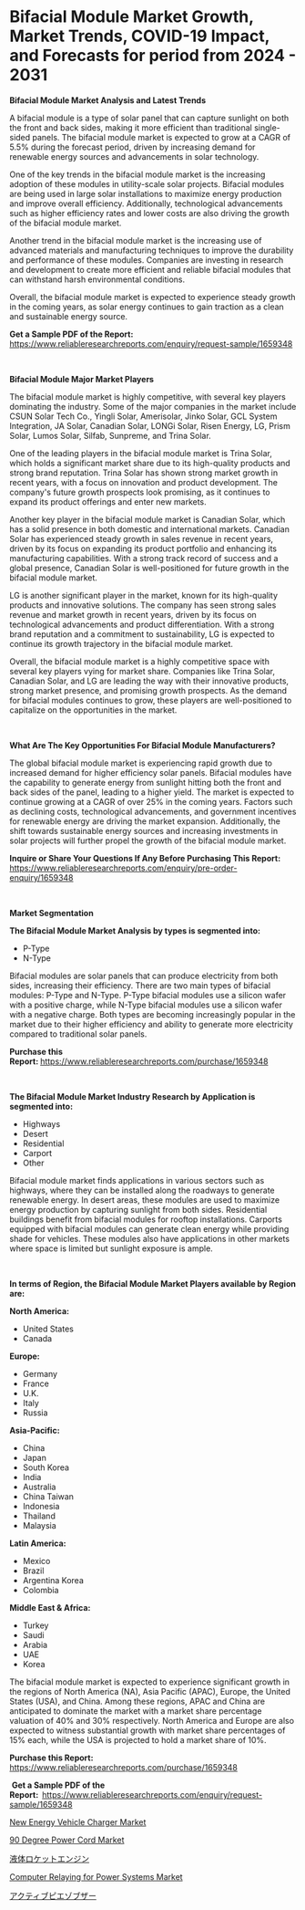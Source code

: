 <p><h1>Bifacial Module Market Growth, Market Trends, COVID-19 Impact, and Forecasts for period from 2024 - 2031</h1></p><p><strong>Bifacial Module Market Analysis and Latest Trends</strong></p>
<p><p>A bifacial module is a type of solar panel that can capture sunlight on both the front and back sides, making it more efficient than traditional single-sided panels. The bifacial module market is expected to grow at a CAGR of 5.5% during the forecast period, driven by increasing demand for renewable energy sources and advancements in solar technology.</p><p>One of the key trends in the bifacial module market is the increasing adoption of these modules in utility-scale solar projects. Bifacial modules are being used in large solar installations to maximize energy production and improve overall efficiency. Additionally, technological advancements such as higher efficiency rates and lower costs are also driving the growth of the bifacial module market.</p><p>Another trend in the bifacial module market is the increasing use of advanced materials and manufacturing techniques to improve the durability and performance of these modules. Companies are investing in research and development to create more efficient and reliable bifacial modules that can withstand harsh environmental conditions.</p><p>Overall, the bifacial module market is expected to experience steady growth in the coming years, as solar energy continues to gain traction as a clean and sustainable energy source.</p></p>
<p><strong>Get a Sample PDF of the Report:&nbsp;</strong> <a href="https://www.reliableresearchreports.com/enquiry/request-sample/1659348">https://www.reliableresearchreports.com/enquiry/request-sample/1659348</a></p>
<p>&nbsp;</p>
<p><strong>Bifacial Module Major Market Players</strong></p>
<p><p>The bifacial module market is highly competitive, with several key players dominating the industry. Some of the major companies in the market include CSUN Solar Tech Co., Yingli Solar, Amerisolar, Jinko Solar, GCL System Integration, JA Solar, Canadian Solar, LONGi Solar, Risen Energy, LG, Prism Solar, Lumos Solar, Silfab, Sunpreme, and Trina Solar.</p><p>One of the leading players in the bifacial module market is Trina Solar, which holds a significant market share due to its high-quality products and strong brand reputation. Trina Solar has shown strong market growth in recent years, with a focus on innovation and product development. The company's future growth prospects look promising, as it continues to expand its product offerings and enter new markets.</p><p>Another key player in the bifacial module market is Canadian Solar, which has a solid presence in both domestic and international markets. Canadian Solar has experienced steady growth in sales revenue in recent years, driven by its focus on expanding its product portfolio and enhancing its manufacturing capabilities. With a strong track record of success and a global presence, Canadian Solar is well-positioned for future growth in the bifacial module market.</p><p>LG is another significant player in the market, known for its high-quality products and innovative solutions. The company has seen strong sales revenue and market growth in recent years, driven by its focus on technological advancements and product differentiation. With a strong brand reputation and a commitment to sustainability, LG is expected to continue its growth trajectory in the bifacial module market.</p><p>Overall, the bifacial module market is a highly competitive space with several key players vying for market share. Companies like Trina Solar, Canadian Solar, and LG are leading the way with their innovative products, strong market presence, and promising growth prospects. As the demand for bifacial modules continues to grow, these players are well-positioned to capitalize on the opportunities in the market.</p></p>
<p>&nbsp;</p>
<p><strong>What Are The Key Opportunities For Bifacial Module Manufacturers?</strong></p>
<p><p>The global bifacial module market is experiencing rapid growth due to increased demand for higher efficiency solar panels. Bifacial modules have the capability to generate energy from sunlight hitting both the front and back sides of the panel, leading to a higher yield. The market is expected to continue growing at a CAGR of over 25% in the coming years. Factors such as declining costs, technological advancements, and government incentives for renewable energy are driving the market expansion. Additionally, the shift towards sustainable energy sources and increasing investments in solar projects will further propel the growth of the bifacial module market.</p></p>
<p><strong>Inquire or Share Your Questions If Any Before Purchasing This Report:</strong> <a href="https://www.reliableresearchreports.com/enquiry/pre-order-enquiry/1659348">https://www.reliableresearchreports.com/enquiry/pre-order-enquiry/1659348</a></p>
<p>&nbsp;</p>
<p><strong>Market Segmentation</strong></p>
<p><strong>The Bifacial Module Market Analysis by types is segmented into:</strong></p>
<p><ul><li>P-Type</li><li>N-Type</li></ul></p>
<p><p>Bifacial modules are solar panels that can produce electricity from both sides, increasing their efficiency. There are two main types of bifacial modules: P-Type and N-Type. P-Type bifacial modules use a silicon wafer with a positive charge, while N-Type bifacial modules use a silicon wafer with a negative charge. Both types are becoming increasingly popular in the market due to their higher efficiency and ability to generate more electricity compared to traditional solar panels.</p></p>
<p><strong>Purchase this Report:&nbsp;</strong><a href="https://www.reliableresearchreports.com/purchase/1659348">https://www.reliableresearchreports.com/purchase/1659348</a></p>
<p>&nbsp;</p>
<p><strong>The Bifacial Module Market Industry Research by Application is segmented into:</strong></p>
<p><ul><li>Highways</li><li>Desert</li><li>Residential</li><li>Carport</li><li>Other</li></ul></p>
<p><p>Bifacial module market finds applications in various sectors such as highways, where they can be installed along the roadways to generate renewable energy. In desert areas, these modules are used to maximize energy production by capturing sunlight from both sides. Residential buildings benefit from bifacial modules for rooftop installations. Carports equipped with bifacial modules can generate clean energy while providing shade for vehicles. These modules also have applications in other markets where space is limited but sunlight exposure is ample.</p></p>
<p>&nbsp;</p>
<p><strong>In terms of Region, the Bifacial Module Market Players available by Region are:</strong></p>
<p>
    <p> <strong> North America: </strong>
        <ul>
            <li>United States</li>
            <li>Canada</li>
        </ul>
        </p> 
    <p> <strong> Europe: </strong>
        <ul>
            <li>Germany</li>
            <li>France</li>
            <li>U.K.</li>
            <li>Italy</li>
            <li>Russia</li>
        </ul>
        </p> 
    <p> <strong> Asia-Pacific: </strong>
        <ul>
            <li>China</li>
            <li>Japan</li>
            <li>South Korea</li>
            <li>India</li>
            <li>Australia</li>
            <li>China Taiwan</li>
            <li>Indonesia</li>
            <li>Thailand</li>
            <li>Malaysia</li>
        </ul>
        </p> 
    <p> <strong> Latin America: </strong>
        <ul>
            <li>Mexico</li>
            <li>Brazil</li>
            <li>Argentina Korea</li>
            <li>Colombia</li>
        </ul>
        </p> 
    <p> <strong> Middle East & Africa: </strong>
        <ul>
            <li>Turkey</li>
            <li>Saudi</li>
            <li>Arabia</li>
            <li>UAE</li>
            <li>Korea</li>
        </ul>
    </p>
    </p>
<p><p>The bifacial module market is expected to experience significant growth in the regions of North America (NA), Asia Pacific (APAC), Europe, the United States (USA), and China. Among these regions, APAC and China are anticipated to dominate the market with a market share percentage valuation of 40% and 30% respectively. North America and Europe are also expected to witness substantial growth with market share percentages of 15% each, while the USA is projected to hold a market share of 10%.</p></p>
<p><strong>Purchase this Report: </strong><a href="https://www.reliableresearchreports.com/purchase/1659348">https://www.reliableresearchreports.com/purchase/1659348</a></p>
<p>&nbsp;<strong>Get a Sample PDF of the Report:&nbsp;&nbsp;</strong><a href="https://www.reliableresearchreports.com/enquiry/request-sample/1659348">https://www.reliableresearchreports.com/enquiry/request-sample/1659348</a></p>
<p><strong></strong></p>
<p><p><a href="https://issuu.com/reportprime-2/docs/new-energy-vehicle-charger-market-size-2030.pptx">New Energy Vehicle Charger Market</a></p><p><a href="https://github.com/jsmusil/Market-Research-Report-List-2/blob/main/90-degree-power-cord-market.md">90 Degree Power Cord Market</a></p><p><a href="https://github.com/cnnriuez22368/Market-Research-Report-List-1/blob/main/441954116044.md">液体ロケットエンジン</a></p><p><a href="https://github.com/yemakinde/Market-Research-Report-List-2/blob/main/computer-relaying-for-power-systems-market.md">Computer Relaying for Power Systems Market</a></p><p><a href="https://medium.com/@davidowell8/%E3%82%A2%E3%82%AF%E3%83%86%E3%82%A3%E3%83%96%E3%83%94%E3%82%A8%E3%82%BE%E3%83%96%E3%82%B6%E3%83%BC%E3%83%9E%E3%83%BC%E3%82%B1%E3%83%83%E3%83%88-%E7%AB%B6%E4%BA%89%E5%88%86%E6%9E%90-%E5%B8%82%E5%A0%B4%E5%8B%95%E5%90%91-2031%E5%B9%B4%E3%81%BE%E3%81%A7%E3%81%AE%E4%BA%88%E6%B8%AC-c1cb31b23165">アクティブピエゾブザー</a></p></p>